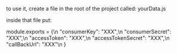 to use it, create a file in the root of the project 
called: yourData.js

inside that file put:

module.exports = {\n
    "consumerKey": "XXX",\n
    "consumerSecret": "XXX",\n
    "accessToken": "XXX",\n
    "accessTokenSecret": "XXX",\n
    "callBackUrl": "XXX"\n
}